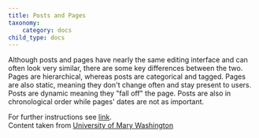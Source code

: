 ```yaml
---
title: Posts and Pages
taxonomy:
    category: docs
child_type: docs
---
```


Although posts and pages have nearly the same editing interface and can often look very similar, there are some key differences between the two. Pages are hierarchical, whereas posts are categorical and tagged. Pages are also static, meaning they don't change often and stay present to users. Posts are dynamic meaning they "fall off" the page. Posts are also in chronological order while pages' dates are not as important.

For further instructions see [link](http://umw.domains/wordpress-basics/#posts).\
Content taken from [University of Mary Washington](http://umw.domains/wordpress-basics/)
